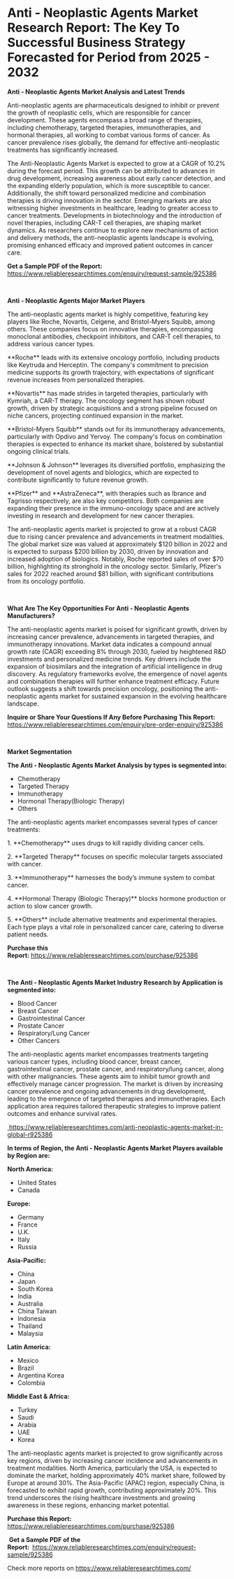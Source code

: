 <p><h1>Anti - Neoplastic Agents Market Research Report: The Key To Successful Business Strategy Forecasted for Period from 2025 - 2032</h1></p><p><strong>Anti - Neoplastic Agents Market Analysis and Latest Trends</strong></p>
<p><p>Anti-neoplastic agents are pharmaceuticals designed to inhibit or prevent the growth of neoplastic cells, which are responsible for cancer development. These agents encompass a broad range of therapies, including chemotherapy, targeted therapies, immunotherapies, and hormonal therapies, all working to combat various forms of cancer. As cancer prevalence rises globally, the demand for effective anti-neoplastic treatments has significantly increased.</p><p>The Anti-Neoplastic Agents Market is expected to grow at a CAGR of 10.2% during the forecast period. This growth can be attributed to advances in drug development, increasing awareness about early cancer detection, and the expanding elderly population, which is more susceptible to cancer. Additionally, the shift toward personalized medicine and combination therapies is driving innovation in the sector. Emerging markets are also witnessing higher investments in healthcare, leading to greater access to cancer treatments. Developments in biotechnology and the introduction of novel therapies, including CAR-T cell therapies, are shaping market dynamics. As researchers continue to explore new mechanisms of action and delivery methods, the anti-neoplastic agents landscape is evolving, promising enhanced efficacy and improved patient outcomes in cancer care.</p></p>
<p><strong>Get a Sample PDF of the Report:&nbsp;</strong> <a href="https://www.reliableresearchtimes.com/enquiry/request-sample/925386?utm_campaign=3548&utm_medium=2&utm_source=Github&utm_content=ia&utm_term=24032025&utm_id=anti-neoplastic-agents">https://www.reliableresearchtimes.com/enquiry/request-sample/925386</a></p>
<p>&nbsp;</p>
<p><strong>Anti - Neoplastic Agents Major Market Players</strong></p>
<p><p>The anti-neoplastic agents market is highly competitive, featuring key players like Roche, Novartis, Celgene, and Bristol-Myers Squibb, among others. These companies focus on innovative therapies, encompassing monoclonal antibodies, checkpoint inhibitors, and CAR-T cell therapies, to address various cancer types.</p><p>**Roche** leads with its extensive oncology portfolio, including products like Keytruda and Herceptin. The company's commitment to precision medicine supports its growth trajectory, with expectations of significant revenue increases from personalized therapies.</p><p>**Novartis** has made strides in targeted therapies, particularly with Kymriah, a CAR-T therapy. The oncology segment has shown robust growth, driven by strategic acquisitions and a strong pipeline focused on niche cancers, projecting continued expansion in the market.</p><p>**Bristol-Myers Squibb** stands out for its immunotherapy advancements, particularly with Opdivo and Yervoy. The company's focus on combination therapies is expected to enhance its market share, bolstered by substantial ongoing clinical trials.</p><p>**Johnson & Johnson** leverages its diversified portfolio, emphasizing the development of novel agents and biologics, which are expected to contribute significantly to future revenue growth. </p><p>**Pfizer** and **AstraZeneca**, with therapies such as Ibrance and Tagrisso respectively, are also key competitors. Both companies are expanding their presence in the immuno-oncology space and are actively investing in research and development for new cancer therapies.</p><p>The anti-neoplastic agents market is projected to grow at a robust CAGR due to rising cancer prevalence and advancements in treatment modalities. The global market size was valued at approximately $120 billion in 2022 and is expected to surpass $200 billion by 2030, driven by innovation and increased adoption of biologics. Notably, Roche reported sales of over $70 billion, highlighting its stronghold in the oncology sector. Similarly, Pfizer's sales for 2022 reached around $81 billion, with significant contributions from its oncology portfolio.</p></p>
<p>&nbsp;</p>
<p><strong>What Are The Key Opportunities For Anti - Neoplastic Agents Manufacturers?</strong></p>
<p><p>The anti-neoplastic agents market is poised for significant growth, driven by increasing cancer prevalence, advancements in targeted therapies, and immunotherapy innovations. Market data indicates a compound annual growth rate (CAGR) exceeding 8% through 2030, fueled by heightened R&D investments and personalized medicine trends. Key drivers include the expansion of biosimilars and the integration of artificial intelligence in drug discovery. As regulatory frameworks evolve, the emergence of novel agents and combination therapies will further enhance treatment efficacy. Future outlook suggests a shift towards precision oncology, positioning the anti-neoplastic agents market for sustained expansion in the evolving healthcare landscape.</p></p>
<p><strong>Inquire or Share Your Questions If Any Before Purchasing This Report:</strong> <a href="https://www.reliableresearchtimes.com/enquiry/pre-order-enquiry/925386?utm_campaign=3548&utm_medium=2&utm_source=Github&utm_content=ia&utm_term=24032025&utm_id=anti-neoplastic-agents">https://www.reliableresearchtimes.com/enquiry/pre-order-enquiry/925386</a></p>
<p>&nbsp;</p>
<p><strong>Market Segmentation</strong></p>
<p><strong>The Anti - Neoplastic Agents Market Analysis by types is segmented into:</strong></p>
<p><ul><li>Chemotherapy</li><li>Targeted Therapy</li><li>Immunotherapy</li><li>Hormonal Therapy(Biologic Therapy)</li><li>Others</li></ul></p>
<p><p>The anti-neoplastic agents market encompasses several types of cancer treatments: </p><p>1. **Chemotherapy** uses drugs to kill rapidly dividing cancer cells. </p><p>2. **Targeted Therapy** focuses on specific molecular targets associated with cancer. </p><p>3. **Immunotherapy** harnesses the body’s immune system to combat cancer. </p><p>4. **Hormonal Therapy (Biologic Therapy)** blocks hormone production or action to slow cancer growth. </p><p>5. **Others** include alternative treatments and experimental therapies. Each type plays a vital role in personalized cancer care, catering to diverse patient needs.</p></p>
<p><strong>Purchase this Report:&nbsp;</strong><a href="https://www.reliableresearchtimes.com/purchase/925386?utm_campaign=3548&utm_medium=2&utm_source=Github&utm_content=ia&utm_term=24032025&utm_id=anti-neoplastic-agents">https://www.reliableresearchtimes.com/purchase/925386</a></p>
<p>&nbsp;</p>
<p><strong>The Anti - Neoplastic Agents Market Industry Research by Application is segmented into:</strong></p>
<p><ul><li>Blood Cancer</li><li>Breast Cancer</li><li>Gastrointestinal Cancer</li><li>Prostate Cancer</li><li>Respiratory/Lung Cancer</li><li>Other Cancers</li></ul></p>
<p><p>The anti-neoplastic agents market encompasses treatments targeting various cancer types, including blood cancer, breast cancer, gastrointestinal cancer, prostate cancer, and respiratory/lung cancer, along with other malignancies. These agents aim to inhibit tumor growth and effectively manage cancer progression. The market is driven by increasing cancer prevalence and ongoing advancements in drug development, leading to the emergence of targeted therapies and immunotherapies. Each application area requires tailored therapeutic strategies to improve patient outcomes and enhance survival rates.</p></p>
<p><a href="https://www.reliableresearchtimes.com/anti-neoplastic-agents-market-in-global-r925386?utm_campaign=3548&utm_medium=2&utm_source=Github&utm_content=ia&utm_term=24032025&utm_id=anti-neoplastic-agents">&nbsp;https://www.reliableresearchtimes.com/anti-neoplastic-agents-market-in-global-r925386</a></p>
<p><strong>In terms of Region, the Anti - Neoplastic Agents Market Players available by Region are:</strong></p>
<p>
    <p> <strong> North America: </strong>
        <ul>
            <li>United States</li>
            <li>Canada</li>
        </ul>
        </p> 
    <p> <strong> Europe: </strong>
        <ul>
            <li>Germany</li>
            <li>France</li>
            <li>U.K.</li>
            <li>Italy</li>
            <li>Russia</li>
        </ul>
        </p> 
    <p> <strong> Asia-Pacific: </strong>
        <ul>
            <li>China</li>
            <li>Japan</li>
            <li>South Korea</li>
            <li>India</li>
            <li>Australia</li>
            <li>China Taiwan</li>
            <li>Indonesia</li>
            <li>Thailand</li>
            <li>Malaysia</li>
        </ul>
        </p> 
    <p> <strong> Latin America: </strong>
        <ul>
            <li>Mexico</li>
            <li>Brazil</li>
            <li>Argentina Korea</li>
            <li>Colombia</li>
        </ul>
        </p> 
    <p> <strong> Middle East & Africa: </strong>
        <ul>
            <li>Turkey</li>
            <li>Saudi</li>
            <li>Arabia</li>
            <li>UAE</li>
            <li>Korea</li>
        </ul>
    </p>
    </p>
<p><p>The anti-neoplastic agents market is projected to grow significantly across key regions, driven by increasing cancer incidence and advancements in treatment modalities. North America, particularly the USA, is expected to dominate the market, holding approximately 40% market share, followed by Europe at around 30%. The Asia-Pacific (APAC) region, especially China, is forecasted to exhibit rapid growth, contributing approximately 20%. This trend underscores the rising healthcare investments and growing awareness in these regions, enhancing market potential.</p></p>
<p><strong>Purchase this Report: </strong><a href="https://www.reliableresearchtimes.com/purchase/925386?utm_campaign=3548&utm_medium=2&utm_source=Github&utm_content=ia&utm_term=24032025&utm_id=anti-neoplastic-agents">https://www.reliableresearchtimes.com/purchase/925386</a></p>
<p>&nbsp;<strong>Get a Sample PDF of the Report:&nbsp;&nbsp;</strong><a href="https://www.reliableresearchtimes.com/enquiry/request-sample/925386?utm_campaign=3548&utm_medium=2&utm_source=Github&utm_content=ia&utm_term=24032025&utm_id=anti-neoplastic-agents">https://www.reliableresearchtimes.com/enquiry/request-sample/925386</a></p>
<p><strong></strong></p>
<p>Check more reports on <a href="https://www.reliableresearchtimes.com/?utm_campaign=3548&utm_medium=2&utm_source=Github&utm_content=ia&utm_term=24032025&utm_id=anti-neoplastic-agents">https://www.reliableresearchtimes.com/</a></p>